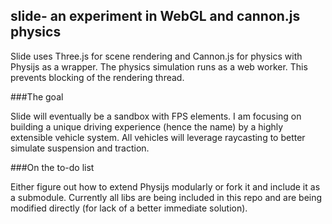 ## slide- an experiment in WebGL and cannon.js physics

Slide uses Three.js for scene rendering and Cannon.js for physics with Physijs as a wrapper.
The physics simulation runs as a web worker. This prevents blocking of the rendering thread.

###The goal

Slide will eventually be a sandbox with FPS elements. I am focusing on building a unique driving experience (hence the name) by a highly extensible vehicle system. All vehicles will leverage raycasting to better simulate suspension and traction. 


###On the to-do list

Either figure out how to extend Physijs modularly or fork it and include it as a submodule. Currently all libs are being included in this repo and are being modified directly (for lack of a better immediate solution).